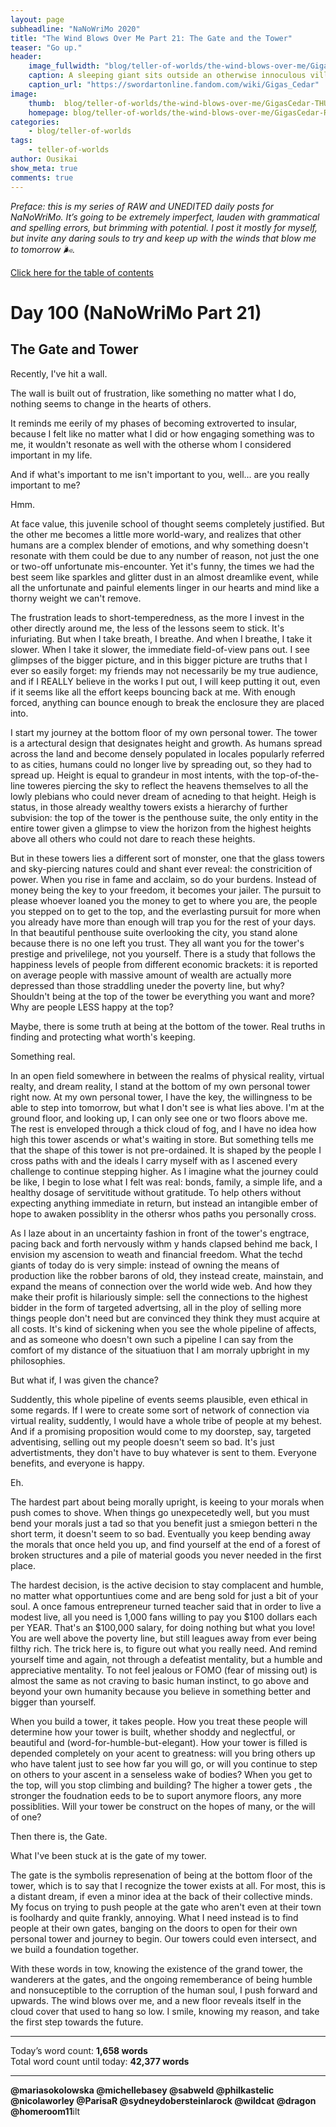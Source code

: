 ```yaml
---
layout: page
subheadline: "NaNoWriMo 2020"
title: "The Wind Blows Over Me Part 21: The Gate and the Tower"
teaser: "Go up."
header:
    image_fullwidth: "blog/teller-of-worlds/the-wind-blows-over-me/GigasCedar-HEAD.jpg"
    caption: A sleeping giant sits outside an otherwise innoculous village at the outskirts of the virtual realm...
    caption_url: "https://swordartonline.fandom.com/wiki/Gigas_Cedar"
image:
    thumb:  blog/teller-of-worlds/the-wind-blows-over-me/GigasCedar-THUMB.png
    homepage: blog/teller-of-worlds/the-wind-blows-over-me/GigasCedar-RAW.png
categories:
    - blog/teller-of-worlds
tags:   
    - teller-of-worlds
author: Ousikai
show_meta: true
comments: true
---
```

*Preface: this is my series of RAW and UNEDITED daily posts for NaNoWriMo. It’s going to be extremely imperfect, lauden with grammatical and spelling errors, but brimming with potential. I post it mostly for myself, but invite any daring souls to try and keep up with the winds that blow me to tomorrow :wind_face:.*

[Click here for the table of contents]({{site.url}}{{site.baseurl}}/blog/teller-of-worlds/the-wind-blows-over-me-table-of-contents) <br/>

# Day 100 (NaNoWriMo Part 21)     
## The Gate and Tower

Recently, I've hit a wall.

The wall is built out of frustration, like something no matter what I do, nothing seems to change in the hearts of others.

It reminds me eerily of my phases of becoming extroverted to insular, because I felt like no matter what I did or how engaging something was to me, it wouldn't resonate as well with the otherse whom I considered important in my life. 

And if what's important to me isn't important to you, well... are you really important to me?

Hmm.

At face value, this juvenile school of thought seems completely justified. But the other me becomes a little more world-wary, and realizes that other humans are a complex blender of emotions, and why something doesn't resonate with them could be due to any number of reason, not just the one or two-off unfortunate mis-encounter. Yet it's funny, the times we had the best seem like sparkles and glitter dust in an almost dreamlike event, while all the unfortunate and painful elements linger in our hearts and mind like a thorny weight we can't remove.

The frustration leads to short-temperedness, as the more I invest in the other directly around me, the less of the lessons seem to stick. It's infuriating. But when I take breath, I breathe. And when I breathe, I take it slower. When I take it slower, the immediate field-of-view pans out. I see glimpses of the bigger picture, and in this bigger picture are truths that I ever so easily forget: my friends may not necessarily be my true audience, and if I REALLY believe in the works I put out, I will keep putting it out, even if it seems like all the effort keeps bouncing back at me. With enough forced, anything can bounce enough to break the enclosure they are placed into.

I start my journey at the bottom floor of my own personal tower. The tower is a artectural design that designates height and growth. As humans spread across the land and become densely populated in locales popularly referred to as cities, humans could no longer live by spreading out, so they had to spread up. Height is equal to grandeur in most intents, with the top-of-the-line toweres piercing the sky to reflect the heavens themselves to all the lowly plebians who could never dream of acneding to that height. Heigh is status, in those already wealthy towers exists a hierarchy of further subvision: the top of the tower is the penthouse suite, the only entity in the entire tower given a glimpse to view the horizon from the highest heights above all others who could not dare to reach these heights.

But in these towers lies a different sort of monster, one that the glass towers and sky-piercing natures could and shant ever reveal: the constricition of power. When you rise in fame and acclaim, so do your burdens. Instead of money being the key to your freedom, it becomes your jailer. The pursuit to please whoever loaned you the money to get to where you are, the people you stepped on to get to the top, and the everlasting pursuit for more when you already have more than enough will trap you for the rest of your days. In that beautiful penthouse suite overlooking the city, you stand alone because there is no one left you trust. They all want you for the tower's prestige and privelilege, not you yourself. There is a study that follows the happiness levels of people from different economic brackets: it is reported on average people with massive amount of wealth are actually more depressed than those straddling uneder the poverty line, but why? Shouldn't being at the top of the tower be everything you want and more? Why are people LESS happy at the top? 

Maybe, there is some truth at being at the bottom of the tower. Real truths in finding and protecting what worth's keeping. 

Something real.

In an open field somewhere in between the realms of physical reality, virtual realty, and dream reality, I stand at the bottom of my own personal tower right now. At my own personal tower, I have the key, the willingness to be able to step into tomorrow, but what I don't see is what lies above. I'm at the ground floor, and looking up, I can only see one or two floors above me. The rest is enveloped through a thick cloud of fog, and I have no idea how high this tower ascends or what's waiting in store. But something tells me that the shape of this tower is not pre-ordained. It is shaped by the people I cross paths with and the ideals I carry myself with as I ascened every challenge to continue stepping higher. As I imagine what the journey could be like, I begin to lose what I felt was real: bonds, family, a simple life, and a healthy dosage of servititude without gratitude. To help others without expecting anything immediate in return, but instead an intangible ember of hope to awaken possiblity in the othersr whos paths you personally cross. 

As I laze about in an uncertainty fashion in front of the tower's engtrace, pacing back and forth nervously withm y hands clapsed behind me back, I envision my ascension to weath and financial freedom. What the techd giants of today do is very simple: instead of owning the means of production like the robber barons of old, they instead create, mainstain, and expand the means of connection over the world wide web. And how they make their profit is hilariously simple: sell the connections to the highest bidder in the form of targeted advertsing, all in the ploy of selling more things people don't need but are convinced they think they must acquire at all costs. It's kind of sickening when you see the whole pipeline of affects, and as someone who doesn't own such a pipeline I can say from the comfort of my distance of the situatiuon that I am morraly upbright in my philosophies.

But what if, I was given the chance?

Suddently, this whole pipeline of events seems plausible, even ethical in some regards. If I were to create some sort of network of connection via virtual reality, suddently, I would have a whole tribe of people at my behest. And if a promising proposition would come to my doorstep, say, targeted adventising, selling out my people doesn't seem so bad. It's just advertistments, they don't have to buy whatever is sent to them. Everyone benefits, and everyone is happy.

Eh.

The hardest part about being morally upright, is keeing to your morals when push comes to shove. When things go unexpecetedly well, but you must bend your morals just a tad so that you benefit just a smiegon betteri n the short term, it doesn't seem to so bad. Eventually you keep bending away the morals that once held you up, and find yourself at the end of a forest of broken structures and a pile of material goods you never needed in the first place.

The hardest decision, is the active decision to stay complacent and humble, no matter what opportuntiues come and are beng sold for just a bit of your soul. A once famous entrepreneur turned teacher said that in order to live a modest live, all you need is 1,000 fans willing to pay you $100 dollars each per YEAR. That's an $100,000 salary, for doing nothing but what you love! You are well above the poverty line, but still leagues away from ever being filthy rich. The trick here is, to figure out what you really need. And remind yourself time and again, not through a defeatist mentality, but a humble and appreciative mentality. To not feel jealous or FOMO (fear of missing out) is almost the same as not craving to basic human instinct, to go above and beyond your own humanity because you believe in something better and bigger than yourself.

When you build a tower, it takes people. How you treat these people will determine how your tower is built, whether shoddy and neglectful, or beautiful and (word-for-humble-but-elegant). How your tower is filled is depended completely on your acent to greatness: will you bring others up who have talent just to see how far you will go, or will you continue to step on others to your ascent in a senseless wake of bodies? When you get to the top, will you stop climbing and building? The higher a tower gets , the stronger the foudnation eeds to be to suport anymore floors, any more possiblities. Will your tower be construct on the hopes of many, or the will of one?

Then there is, the Gate.

What I've been stuck at is the gate of my tower. 

The gate is the symbolis represenation of being at the bottom floor of the tower, which is to say that I recognize the tower exists at all. For most, this is a distant dream, if even a minor idea at the back of their collective minds. My focus on trying to push people at the gate who aren't even at their town is foolhardy and quite frankly, annoying. What I need instead is to find people at their own gates, banging on the doors to open for their own personal tower and journey to begin. Our towers could even intersect, and we build a foundation together. 

With these words in tow, knowing the existence of the grand tower, the wanderers at the gates, and the ongoing rememberance of being humble and nonsuceptible to the corruption of the human soul, I push forward and upwards. The wind blows over me, and a new floor reveals itself in the cloud cover that used to hang so low. I smile, knowing my reason, and take the first step towards the future. 

---

Today’s word count: **1,658 words** <br/>
Total word count until today: **42,377 words** <br/>

-----

**@mariasokolowska @michellebasey @sabweld @philkastelic @nicolaworley @ParisaR @sydneydobersteinlarock @wildcat @dragon @homeroom11**ilt 